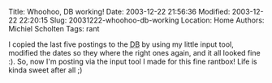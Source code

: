 Title: Whoohoo, DB working!
Date: 2003-12-22 21:56:36
Modified: 2003-12-22 22:20:15
Slug: 20031222-whoohoo-db-working
Location: Home
Authors: Michiel Scholten
Tags: rant

<p>I copied the last five postings to the <acronym title="database">DB</acronym> by using my little input tool, modified the dates so they where the right ones again, and it all looked fine :). So, now I'm posting via the input tool I made for this fine rantbox! Life is kinda sweet after all ;)</p>